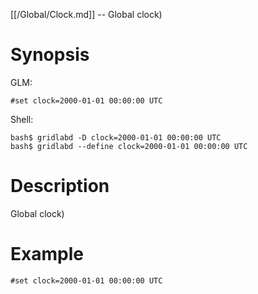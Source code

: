 [[/Global/Clock.md]] -- Global clock)

# Synopsis
GLM:
~~~
#set clock=2000-01-01 00:00:00 UTC
~~~
Shell:
~~~
bash$ gridlabd -D clock=2000-01-01 00:00:00 UTC
bash$ gridlabd --define clock=2000-01-01 00:00:00 UTC
~~~

# Description

Global clock)

# Example

~~~
#set clock=2000-01-01 00:00:00 UTC
~~~
